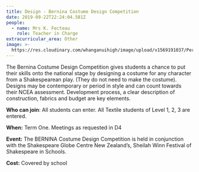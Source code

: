 ```yaml
---
title: Design - Bernina Costume Design Competition
date: 2019-09-22T22:24:04.581Z
people:
  - name: Mrs K. Fecteau
    role: Teacher in Charge
extracurricular_area: Other
image: >-
  https://res.cloudinary.com/whanganuihigh/image/upload/v1569191037/Performing%20Arts/Bernina.jpg
---
```

The Bernina Costume Design Competition gives students a chance to put their skills onto the national stage by designing a costume for any character from a Shakespearean play. (They do not need to make the costume). Designs may be contemporary or period in style and can count towards their NCEA assessment. Development process, a clear description of construction, fabrics and budget are key elements.



**Who can join**: All students can enter.  All Textile students of Level 1, 2, 3 are entered.

**When:** Term One. Meetings as requested in D4

**Event:** The BERNINA Costume Design Competition is held in conjunction with the Shakespeare Globe Centre New Zealand’s, Sheilah Winn Festival of Shakespeare in Schools.	

**Cost:** Covered by school
